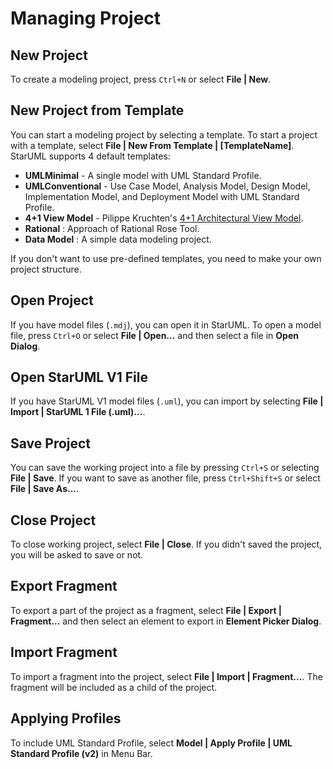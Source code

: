 Managing Project
================

<!-- toc -->

## New Project

To create a modeling project, press `Ctrl+N` or select **File | New**.


## New Project from Template

You can start a modeling project by selecting a template. To start a project with a template, select **File | New From Template | [TemplateName]**. StarUML supports 4 default templates:

* **UMLMinimal** - A single model with UML Standard Profile.
* **UMLConventional** - Use Case Model, Analysis Model, Design Model, Implementation Model, and Deployment Model with UML Standard Profile.
* **4+1 View Model** - Pilippe Kruchten's [4+1 Architectural View Model](http://en.wikipedia.org/wiki/4%2B1_architectural_view_model).
* **Rational** : Approach of Rational Rose Tool.
* **Data Model** : A simple data modeling project.

If you don't want to use pre-defined templates, you need to make your own project structure.


## Open Project

If you have model files (`.mdj`), you can open it in StarUML. To open a model file, press `Ctrl+O` or select **File | Open...** and then select a file in **Open Dialog**.


## Open StarUML V1 File

If you have StarUML V1 model files (`.uml`), you can import by selecting **File | Import | StarUML 1 File (.uml)...**.


## Save Project

You can save the working project into a file by pressing `Ctrl+S` or selecting **File | Save**. If you want to save as another file, press `Ctrl+Shift+S` or select **File | Save As...**.


## Close Project

To close working project, select **File | Close**. If you didn't saved the project, you will be asked to save or not.


## Export Fragment

To export a part of the project as a fragment, select **File | Export | Fragment...** and then select an element to export in **Element Picker Dialog**.


## Import Fragment

To import a fragment into the project, select **File | Import | Fragment...**. The fragment will be included as a child of the project.


## Applying Profiles

To include UML Standard Profile, select **Model | Apply Profile | UML Standard Profile (v2)** in Menu Bar.
